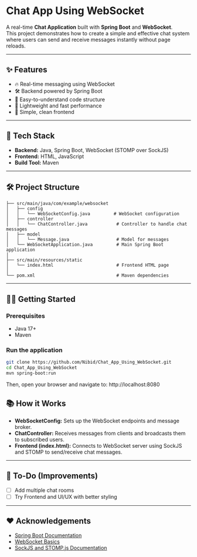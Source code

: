 # Chat App Using WebSocket

A real-time **Chat Application** built with **Spring Boot** and **WebSocket**.  
This project demonstrates how to create a simple and effective chat system where users can send and receive messages instantly without page reloads.

---

## ✨ Features

- 🔥 Real-time messaging using WebSocket
- 🛠️ Backend powered by Spring Boot
- 🧠 Easy-to-understand code structure
- 🎯 Lightweight and fast performance
- 🎨 Simple, clean frontend

---

## 🚀 Tech Stack

- **Backend:** Java, Spring Boot, WebSocket (STOMP over SockJS)
- **Frontend:** HTML, JavaScript
- **Build Tool:** Maven

---

## 🛠️ Project Structure

```plaintext
├── src/main/java/com/example/websocket
│   ├── config
│   │   └── WebSocketConfig.java         # WebSocket configuration
│   ├── controller
│   │   └── ChatController.java           # Controller to handle chat messages
│   ├── model
│   │   └── Message.java                  # Model for messages
│   └── WebSocketApplication.java         # Main Spring Boot application
│
├── src/main/resources/static
│   └── index.html                        # Frontend HTML page
│
└── pom.xml                               # Maven dependencies
```
---

## 🏃‍♂️ Getting Started

### Prerequisites

- Java 17+
- Maven

### Run the application

```bash
git clone https://github.com/Nibid/Chat_App_Using_WebSocket.git
cd Chat_App_Using_WebSocket
mvn spring-boot:run
```
Then, open your browser and navigate to:
http://localhost:8080

## 📚 How it Works

- **WebSocketConfig:** Sets up the WebSocket endpoints and message broker.
- **ChatController:** Receives messages from clients and broadcasts them to subscribed users.
- **Frontend (index.html):** Connects to WebSocket server using SockJS and STOMP to send/receive chat messages.

---

## 📌 To-Do (Improvements)

- [ ] Add multiple chat rooms
- [ ] Try Frontend and UI/UX with better styling

---

## ❤️ Acknowledgements

- [Spring Boot Documentation](https://spring.io/projects/spring-boot)
- [WebSocket Basics](https://developer.mozilla.org/en-US/docs/Web/API/WebSockets_API)
- [SockJS and STOMP.js Documentation](https://stomp-js.github.io/stomp-websocket/codo/sockjs.html)
